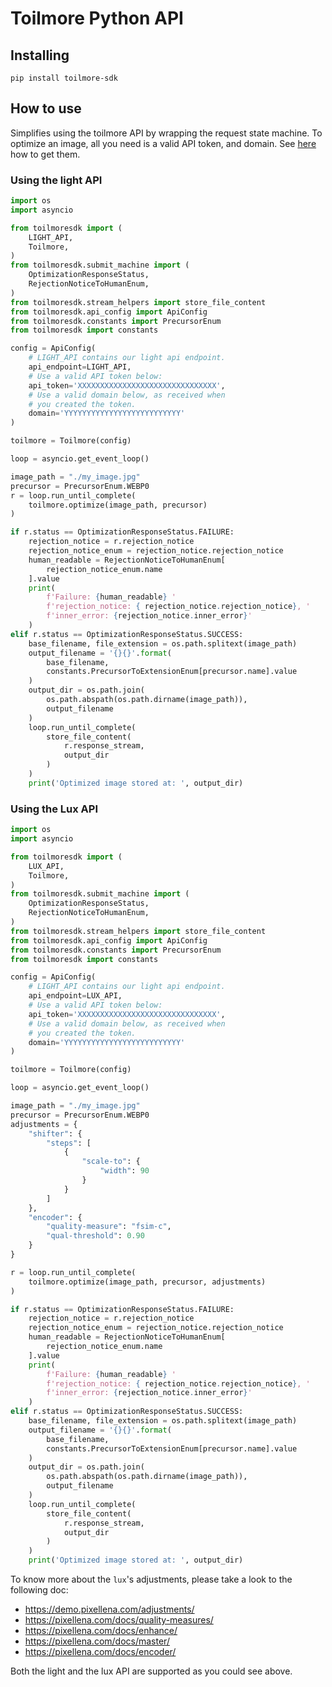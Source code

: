 # Toilmore Python API

## Installing

    pip install toilmore-sdk


## How to use

Simplifies using the toilmore API by wrapping the request state machine.
To optimize an image, all you need is a valid API token, and domain.
See [here](https://pixellena.com/docs/quick-start-guide/) how to get them.

### Using the light API

```python
import os
import asyncio

from toilmoresdk import (
    LIGHT_API,
    Toilmore,
)
from toilmoresdk.submit_machine import (
    OptimizationResponseStatus,
    RejectionNoticeToHumanEnum,
)
from toilmoresdk.stream_helpers import store_file_content
from toilmoresdk.api_config import ApiConfig
from toilmoresdk.constants import PrecursorEnum
from toilmoresdk import constants

config = ApiConfig(
    # LIGHT_API contains our light api endpoint.
    api_endpoint=LIGHT_API,
    # Use a valid API token below:
    api_token='XXXXXXXXXXXXXXXXXXXXXXXXXXXXXXX',
    # Use a valid domain below, as received when
    # you created the token.
    domain='YYYYYYYYYYYYYYYYYYYYYYYYYY'
)

toilmore = Toilmore(config)

loop = asyncio.get_event_loop()

image_path = "./my_image.jpg"
precursor = PrecursorEnum.WEBP0
r = loop.run_until_complete(
    toilmore.optimize(image_path, precursor)
)

if r.status == OptimizationResponseStatus.FAILURE:
    rejection_notice = r.rejection_notice
    rejection_notice_enum = rejection_notice.rejection_notice
    human_readable = RejectionNoticeToHumanEnum[
        rejection_notice_enum.name
    ].value
    print(
        f'Failure: {human_readable} '
        f'rejection_notice: { rejection_notice.rejection_notice}, '
        f'inner_error: {rejection_notice.inner_error}'
    )
elif r.status == OptimizationResponseStatus.SUCCESS:
    base_filename, file_extension = os.path.splitext(image_path)
    output_filename = '{}{}'.format(
        base_filename,
        constants.PrecursorToExtensionEnum[precursor.name].value
    )
    output_dir = os.path.join(
        os.path.abspath(os.path.dirname(image_path)),
        output_filename
    )
    loop.run_until_complete(
        store_file_content(
            r.response_stream,
            output_dir
        )
    )
    print('Optimized image stored at: ', output_dir)
```

### Using the Lux API

```python
import os
import asyncio

from toilmoresdk import (
    LUX_API,
    Toilmore,
)
from toilmoresdk.submit_machine import (
    OptimizationResponseStatus,
    RejectionNoticeToHumanEnum,
)
from toilmoresdk.stream_helpers import store_file_content
from toilmoresdk.api_config import ApiConfig
from toilmoresdk.constants import PrecursorEnum
from toilmoresdk import constants

config = ApiConfig(
    # LIGHT_API contains our light api endpoint.
    api_endpoint=LUX_API,
    # Use a valid API token below:
    api_token='XXXXXXXXXXXXXXXXXXXXXXXXXXXXXXX',
    # Use a valid domain below, as received when
    # you created the token.
    domain='YYYYYYYYYYYYYYYYYYYYYYYYYY'
)

toilmore = Toilmore(config)

loop = asyncio.get_event_loop()

image_path = "./my_image.jpg"
precursor = PrecursorEnum.WEBP0
adjustments = {
    "shifter": {
        "steps": [
            {
                "scale-to": {
                    "width": 90
                }
            }
        ]
    },
    "encoder": {
        "quality-measure": "fsim-c",
        "qual-threshold": 0.90
    }
}

r = loop.run_until_complete(
    toilmore.optimize(image_path, precursor, adjustments)
)

if r.status == OptimizationResponseStatus.FAILURE:
    rejection_notice = r.rejection_notice
    rejection_notice_enum = rejection_notice.rejection_notice
    human_readable = RejectionNoticeToHumanEnum[
        rejection_notice_enum.name
    ].value
    print(
        f'Failure: {human_readable} '
        f'rejection_notice: { rejection_notice.rejection_notice}, '
        f'inner_error: {rejection_notice.inner_error}'
    )
elif r.status == OptimizationResponseStatus.SUCCESS:
    base_filename, file_extension = os.path.splitext(image_path)
    output_filename = '{}{}'.format(
        base_filename,
        constants.PrecursorToExtensionEnum[precursor.name].value
    )
    output_dir = os.path.join(
        os.path.abspath(os.path.dirname(image_path)),
        output_filename
    )
    loop.run_until_complete(
        store_file_content(
            r.response_stream,
            output_dir
        )
    )
    print('Optimized image stored at: ', output_dir)
```

To know more about the `lux`'s adjustments, please take a look to the following doc:

  - https://demo.pixellena.com/adjustments/
  - https://pixellena.com/docs/quality-measures/
  - https://pixellena.com/docs/enhance/
  - https://pixellena.com/docs/master/
  - https://pixellena.com/docs/encoder/

Both the light and the lux API are supported as you could see above.
